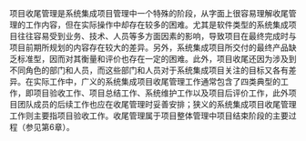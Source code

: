 
项目收尾管理是系统集成项目管理中一个特殊的阶段，从字面上很容易理解收尾管理的工作内容，但在实际操作中却存在较多的困难。尤其是软件类型的系统集成项目往往容易受到业务、技术、人员等多方面因素的影响，导致项目在最终完成时与项目前期所规划的内容存在较大的差异。另外，系统集成项目所交付的最终产品缺乏标准型，因而对其衡量和评价也存在一定的困难。此外，项目收尾还因为涉及到不同角色的部门和人员，而这些部门和人员对于系统集成项目关注的目标又各有差异。在实际工作中，广义的系统集成项目收尾管理工作通常包含了四类典型的工作，即项目验收工作、项目总结工作、系统维护工作以及项目后评价工作，此外项目团队成员的后续工作也应在收尾管理时妥善安排；狭义的系统集成项目收尾管理工作则主要指项目验收工作。收尾管理属于项目整体管理中项目结束阶段的主要过程（参见第6章）。
